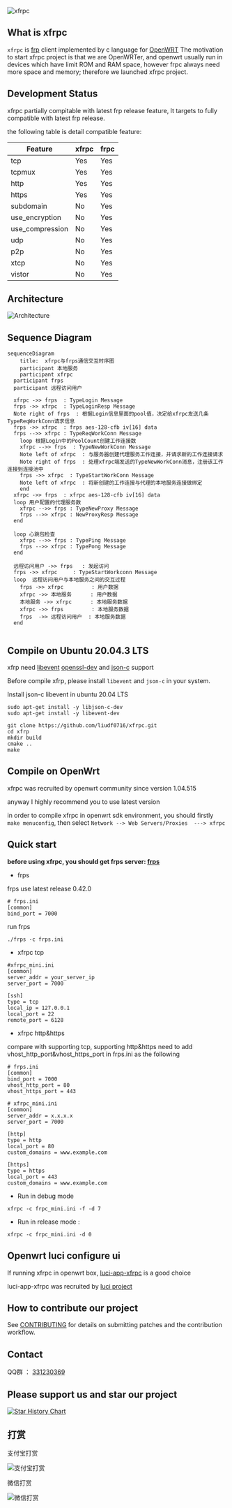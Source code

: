 ![xfrpc](https://github.com/liudf0716/xfrpc/blob/master/logo.png)


## What is xfrpc 

`xfrpc` is [frp](https://github.com/fatedier/frp) client implemented by c language for [OpenWRT](https://github.com/openwrt/openwrt)
The motivation to start xfrpc project is that we are OpenWRTer, and openwrt usually run in devices which have limit ROM and RAM space, however frpc always need more space and memory; therefore we launched xfrpc project.

## Development Status

xfrpc partially compitable with latest frp release feature, It targets to fully compatible with latest frp release.

the following table is detail  compatible feature:

| Feature  | xfrpc | frpc |
| ------------- | ------------- | ---------|
| tcp  | Yes |	 Yes  |
| tcpmux  | Yes |	 Yes  |
| http  | Yes |	 Yes  |
| https  | Yes |  Yes  |
| subdomain | No | Yes |
| use_encryption | No | Yes |
| use_compression | No | Yes |
| udp  | No |  Yes  |
| p2p  | No |  Yes  |
| xtcp  | No |  Yes  |
| vistor  | No |  Yes  |



## Architecture


![Architecture](https://user-images.githubusercontent.com/1182593/196329678-1781b4e9-2355-4863-be3f-e128b31cc82c.png)



## Sequence Diagram

```mermaid
sequenceDiagram
	title:	xfrpc与frps通信交互时序图
	participant 本地服务
	participant xfrpc
  participant frps
  participant 远程访问用户
  
  xfrpc ->> frps  : TypeLogin Message
  frps ->> xfrpc  : TypeLoginResp Message
  Note right of frps  : 根据Login信息里面的pool值，决定给xfrpc发送几条TypeReqWorkConn请求信息
  frps ->> xfrpc  : frps aes-128-cfb iv[16] data
  frps -->> xfrpc : TypeReqWorkConn Message
	loop 根据Login中的PoolCount创建工作连接数
  	xfrpc -->> frps  : TypeNewWorkConn Message
  	Note left of xfrpc  : 与服务器创建代理服务工作连接，并请求新的工作连接请求
  	Note right of frps  : 处理xfrpc端发送的TypeNewWorkConn消息，注册该工作连接到连接池中
  	frps ->> xfrpc  : TypeStartWorkConn Message
  	Note left of xfrpc  : 将新创建的工作连接与代理的本地服务连接做绑定
	end
  xfrpc ->> frps  : xfrpc aes-128-cfb iv[16] data
  loop 用户配置的代理服务数
  	xfrpc -->> frps : TypeNewProxy Message
  	frps -->> xfrpc : NewProxyResp Message
  end
	
  loop 心跳包检查
    xfrpc -->> frps : TypePing Message
    frps -->> xfrpc : TypePong Message
  end
  
  远程访问用户 ->> frps   : 发起访问
  frps ->> xfrpc	 : TypeStartWorkconn Message
  loop  远程访问用户与本地服务之间的交互过程
    frps ->> xfrpc         : 用户数据
    xfrpc ->> 本地服务      : 用户数据
    本地服务 ->> xfrpc      : 本地服务数据
    xfrpc ->> frps         : 本地服务数据
    frps  ->> 远程访问用户  : 本地服务数据
  end
  
```

## Compile on Ubuntu 20.04.3 LTS

xfrp need [libevent](https://github.com/libevent/libevent) [openssl-dev](https://github.com/openssl/openssl) and [json-c](https://github.com/json-c/json-c) support

Before compile xfrp, please install `libevent` and `json-c` in your system.

Install json-c libevent in ubuntu 20.04 LTS

```shell
sudo apt-get install -y libjson-c-dev
sudo apt-get install -y libevent-dev
```

```shell
git clone https://github.com/liudf0716/xfrpc.git
cd xfrp
mkdir build
cmake ..
make
```

## Compile on OpenWrt

xfrpc was recruited by openwrt community since version 1.04.515

anyway I highly recommend you to use latest version 

in order to compile xfrpc in openwrt sdk environment, you should firstly `make menuconfig`, then select `Network --> Web Servers/Proxies  ---> xfrpc`

## Quick start

**before using xfrpc, you should get frps server: [frps](https://github.com/fatedier/frp/releases)**

+ frps 

frps use latest release 0.42.0

```
# frps.ini
[common]
bind_port = 7000
```

run frps

```
./frps -c frps.ini
```

+ xfrpc tcp

```
#xfrpc_mini.ini 
[common]
server_addr = your_server_ip
server_port = 7000

[ssh]
type = tcp
local_ip = 127.0.0.1
local_port = 22
remote_port = 6128
```

+ xfrpc http&https

 compare with supporting tcp, supporting http&https need to add vhost_http_port&vhost_https_port in frps.ini as the following
 
```
# frps.ini
[common]
bind_port = 7000
vhost_http_port = 80
vhost_https_port = 443
```

```
# xfrpc_mini.ini 
[common]
server_addr = x.x.x.x
server_port = 7000

[http]
type = http
local_port = 80
custom_domains = www.example.com

[https]
type = https
local_port = 443
custom_domains = www.example.com
```

+ Run in debug mode 

```shell
xfrpc -c frpc_mini.ini -f -d 7 
```

+ Run in release mode :

```shell
xfrpc -c frpc_mini.ini -d 0
```

## Openwrt luci configure ui

If running xfrpc in openwrt box, [luci-app-xfrpc](https://github.com/liudf0716/luci-app-xfrpc) is a good choice 

luci-app-xfrpc was recruited by [luci project](https://github.com/openwrt/luci) 

## How to contribute our project

See [CONTRIBUTING](https://github.com/liudf0716/xfrpc/blob/master/CONTRIBUTING.md) for details on submitting patches and the contribution workflow.

## Contact

QQ群 ： [331230369](https://jq.qq.com/?_wv=1027&k=47QGEhL)


## Please support us and star our project

[![Star History Chart](https://api.star-history.com/svg?repos=liudf0716/xfrpc&type=Date)](https://star-history.com/#liudf0716/xfrpc&Date)

## 打赏

支付宝打赏

![支付宝打赏](https://user-images.githubusercontent.com/1182593/169465135-d4522479-4068-4714-ab58-987d7d7eb338.png)


微信打赏


![微信打赏](https://user-images.githubusercontent.com/1182593/169465249-db1b495e-078e-4cab-91fc-96dab3320b06.png)


 <!--
 
## 广告

想学习OpenWrt开发，但是摸不着门道？自学没毅力？基础太差？怕太难学不会？跟着佐大学OpenWrt开发入门培训班助你能学有所成

报名地址：https://forgotfun.org/2018/04/openwrt-training-2018.html

-->
